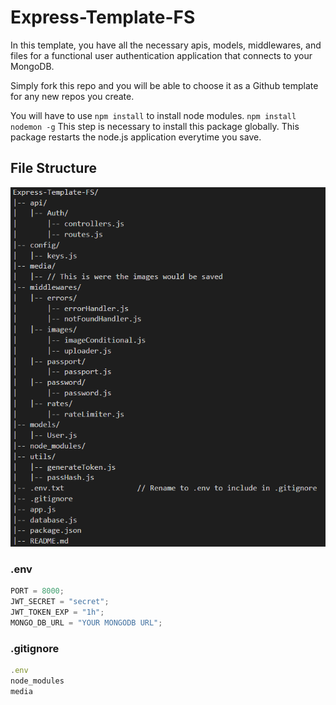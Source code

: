 # Express-Template-FS

In this template, you have all the necessary apis, models, middlewares, and files for a functional user authentication application that connects to your MongoDB.

Simply fork this repo and you will be able to choose it as a Github template for any new repos you create.

You will have to use `npm install` to install node modules.
`npm install nodemon -g` This step is necessary to install this package globally. This package restarts the node.js application everytime you save.

## File Structure

![Alt text](express-template-structure.png)

### .env

```javascript
PORT = 8000;
JWT_SECRET = "secret";
JWT_TOKEN_EXP = "1h";
MONGO_DB_URL = "YOUR MONGODB URL";
```

### .gitignore

```javascript
.env
node_modules
media
```
